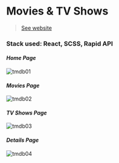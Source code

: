 # Movies & TV Shows

> [See website](https://movies-and-tvs.web.app/)

### Stack used: React, SCSS, Rapid API

#### *Home Page*

![tmdb01](https://user-images.githubusercontent.com/46372998/178101545-63eb97ac-4551-4ea2-9d20-4ff692875e03.png)

#### *Movies Page*

![tmdb02](https://user-images.githubusercontent.com/46372998/178101548-a507a3ac-c5c9-4bc4-b0c0-80f4bc8095b6.png)

#### *TV Shows Page*

![tmdb03](https://user-images.githubusercontent.com/46372998/178101549-58747ba9-d6e7-45c7-8820-67659e1cab56.png)

#### *Details Page*

![tmdb04](https://user-images.githubusercontent.com/46372998/178101550-b58b092d-5cb3-483b-9124-3454287b426a.png)

